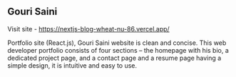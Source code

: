 ## Gouri Saini

Visit site - https://nextjs-blog-wheat-nu-86.vercel.app/

Portfolio site (React.js),
Gouri Saini website is clean and concise. This web developer portfolio consists of four sections – the homepage with his bio, a dedicated project page, and a contact page and a resume page having a simple design, it is intuitive and easy to use.
